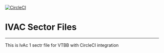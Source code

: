 [![CircleCI](https://circleci.com/gh/rayriffy/ivac-sector-file/tree/master.svg?style=svg)](https://circleci.com/gh/rayriffy/ivac-sector-file/tree/master)

# IVAC Sector Files
-----

This is IvAc 1 sectr file for VTBB with CircleCI integration
